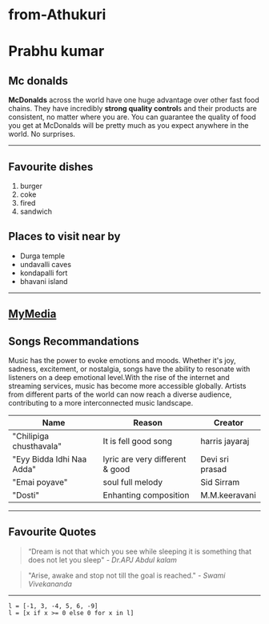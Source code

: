# from-Athukuri
# Prabhu kumar

## Mc donalds

**McDonalds** across the world have one huge advantage over other fast food chains. They have incredibly **strong quality control**s and their products are consistent, no matter where you are. You can guarantee the quality of food you get at McDonalds will be pretty much as you expect anywhere in the world. No surprises.

-----------

## Favourite dishes 
1. burger
2. coke
3. fired
4. sandwich

## Places to visit near by
- Durga temple
- undavalli caves
- kondapalli fort 
- bhavani island 

---
[MyMedia](https://github.com/Prabhu225/from-Athukuri/blob/main/MyMedia.md)
---
## Songs Recommandations
Music has the power to evoke emotions and moods. Whether it's joy, sadness, excitement, or nostalgia, songs have the ability to resonate with listeners on a deep emotional level.With the rise of the internet and streaming services, music has become more accessible globally. Artists from different parts of the world can now reach a diverse audience, contributing to a more interconnected music landscape.

|Name                      |Reason                        |Creator                         |
|--------------------------|------------------------------|--------------------------------|
|"Chilipiga chusthavala"   |It is fell good song          | harris jayaraj                 |
|"Eyy Bidda Idhi Naa Adda" |lyric are very different & good|Devi sri prasad                |
|"Emai poyave"             |soul full melody              | Sid Sirram                     |
|"Dosti"                   |Enhanting composition         |M.M.keeravani                   |

----------

## Favourite Quotes  

>“Dream is not that which you see while sleeping it is something that does not let you sleep"
>*- Dr.APJ Abdul kalam*

>"Arise, awake and stop not till the goal is reached."
>*- Swami Vivekananda*

-----
```
l = [-1, 3, -4, 5, 6, -9]
l = [x if x >= 0 else 0 for x in l]
```

